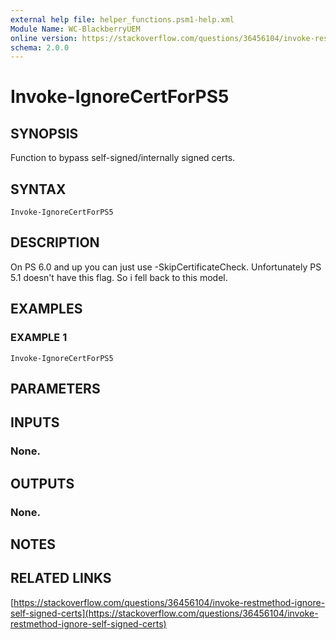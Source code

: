 ```yaml
---
external help file: helper_functions.psm1-help.xml
Module Name: WC-BlackberryUEM
online version: https://stackoverflow.com/questions/36456104/invoke-restmethod-ignore-self-signed-certs
schema: 2.0.0
---
```


# Invoke-IgnoreCertForPS5

## SYNOPSIS
Function to bypass self-signed/internally signed certs.

## SYNTAX

```
Invoke-IgnoreCertForPS5
```

## DESCRIPTION
On PS 6.0 and up you can just use -SkipCertificateCheck.
Unfortunately PS 5.1
doesn't have this flag.
So i fell back to this model.

## EXAMPLES

### EXAMPLE 1
```
Invoke-IgnoreCertForPS5
```

## PARAMETERS

## INPUTS

### None.
## OUTPUTS

### None.
## NOTES

## RELATED LINKS

[https://stackoverflow.com/questions/36456104/invoke-restmethod-ignore-self-signed-certs](https://stackoverflow.com/questions/36456104/invoke-restmethod-ignore-self-signed-certs)

